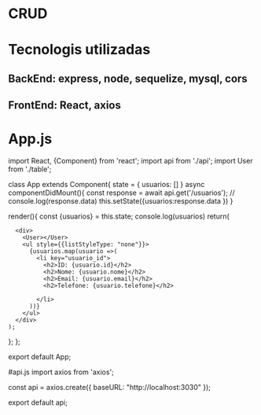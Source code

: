 # CRUD
# Tecnologis utilizadas
## BackEnd: express, node, sequelize, mysql, cors
## FrontEnd: React, axios

# App.js
import React, {Component} from 'react';
import api from './api';
import User from './table';

class App extends Component{
  state = {
    usuarios: []
  }
  async componentDidMount(){
    const response = await api.get('/usuarios');
    // console.log(response.data)
    this.setState({usuarios:response.data })
  }
  
  render(){
    const {usuarios} = this.state;
    console.log(usuarios)
    return(
      
      <div>
        <User></User>
        <ul style={{listStyleType: "none"}}>
          {usuarios.map(usuario =>(
            <li key="usuario_id">
              <h2>ID: {usuario.id}</h2>
              <h2>Nome: {usuario.nome}</h2>
              <h2>Email: {usuario.email}</h2>
              <h2>Telefone: {usuario.telefone}</h2>
              
            </li>
          ))}
        </ul>
      </div>
    );
  };
};

export default App;

#api.js
import axios from 'axios';

const api = axios.create({
    baseURL: "http://localhost:3030"
});

export default api;


